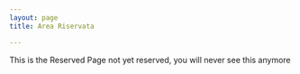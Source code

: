 ```yaml
---
layout: page
title: Area Riservata

---
```


This is the Reserved Page not yet reserved, you will never see this anymore

